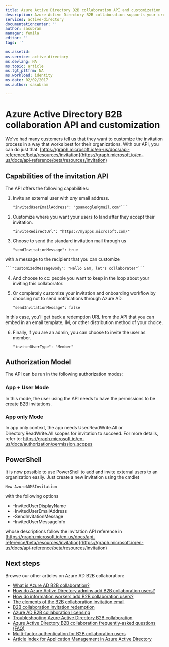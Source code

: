 ```yaml
---
title: Azure Active Directory B2B collaboration API and customization | Microsoft Docs
description: Azure Active Directory B2B collaboration supports your cross-company relationships by enabling business partners to selectively access your corporate applications
services: active-directory
documentationcenter: ''
author: sasubram
manager: femila
editor: ''
tags: ''

ms.assetid:
ms.service: active-directory
ms.devlang: NA
ms.topic: article
ms.tgt_pltfrm: NA
ms.workload: identity
ms.date: 02/02/2017
ms.author: sasubram

---
```


# Azure Active Directory B2B collaboration API and customization

We've had many customers tell us that they want to customize the invitation process in a way that works best for their organizations. With our API, you can do just that. [https://graph.microsoft.io/en-us/docs/api-reference/beta/resources/invitation](https://graph.microsoft.io/en-us/docs/api-reference/beta/resources/invitation)

## Capabilities of the invitation API
The API offers the following capabilities:

1. Invite an external user with *any* email address.

    ```"invitedUserDisplayName": "Sam"
    "invitedUserEmailAddress": "gsamoogle@gmail.com"```

2. Customize where you want your users to land after they accept their invitation.

    ```"inviteRedirectUrl": "https://myapps.microsoft.com/"```

3. Choose to send the standard invitation mail through us

    ```"sendInvitationMessage": true```

  with a message to the recipient that you can customize

    ```"customizedMessageBody": "Hello Sam, let's collaborate!"```

4. And choose to cc: people you want to keep in the loop about your inviting this collaborator.

5. Or completely customize your invitation and onboarding workflow by choosing not to send notifications through Azure AD.

    ```"sendInvitationMessage": false```

  In this case, you'll get back a redemption URL from the API that you can embed in an email template, IM, or other distribution method of your choice.

6. Finally, if you are an admin, you can choose to invite the user as member.

    ```"invitedUserType": "Member"```


## Authorization Model
The API can be run in the following authorization modes:

### App + User Mode
In this mode, the user using the API needs to have the permissions to be create B2B invitations.

### App only Mode
In app only context, the app needs User.ReadWrite.All or Directory.ReadWrite.All scopes for invitation to succeed.
For more details, refer to: https://graph.microsoft.io/en-us/docs/authorization/permission_scopes


## PowerShell
It is now possible to use PowerShell to add and invite external users to an organization easily. Just create a new invitation using the cmdlet

```New-AzureADMSInvitation```

with the following options

* -InvitedUserDisplayName
* -InvitedUserEmailAddress
* -SendInvitationMessage
* -InvitedUserMessageInfo

whose descriptions follow the invitation API reference in [https://graph.microsoft.io/en-us/docs/api-reference/beta/resources/invitation](https://graph.microsoft.io/en-us/docs/api-reference/beta/resources/invitation)

## Next steps

Browse our other articles on Azure AD B2B collaboration:

* [What is Azure AD B2B collaboration?](active-directory-b2b-what-is-azure-ad-b2b.md)
* [How do Azure Active Directory admins add B2B collaboration users?](active-directory-b2b-admin-add-users.md)
* [How do information workers add B2B collaboration users?](active-directory-b2b-how-it-works.md)
* [The elements of the B2B collaboration invitation email](active-directory-b2b-invitation-email.md)
* [B2B collaboration invitation redemption](active-directory-b2b-redemption-experience.md)
* [Azure AD B2B collaboration licensing](active-directory-b2b-licensing.md)
* [Troubleshooting Azure Active Directory B2B collaboration](active-directory-b2b-troubleshooting.md)
* [Azure Active Directory B2B collaboration frequently-asked questions (FAQ)](active-directory-b2b-faq.md)
* [Multi-factor authentication for B2B collaboration users](active-directory-b2b-mfa-instructions.md)
* [Article Index for Application Management in Azure Active Directory](active-directory-apps-index.md)
